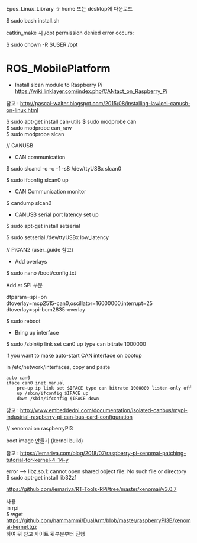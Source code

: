Epos_Linux_Library -> home 또는 desktop에 다운로드

$ sudo bash install.sh



catkin_make 시 /opt permission denied error occurs:

$ sudo chown -R $USER /opt

# ROS_MobilePlatform


- Install slcan module to Raspberry Pi </br>
https://wiki.linklayer.com/index.php/CANtact_on_Raspberry_Pi

참고 : http://pascal-walter.blogspot.com/2015/08/installing-lawicel-canusb-on-linux.html

$ sudo apt-get install can-utils
$ sudo modprobe can   
$ sudo modprobe can_raw   
$ sudo modprobe slcan   

// CANUSB
- CAN communication

$ sudo slcand -o -c -f -s8 /dev/ttyUSBx slcan0  

$ sudo ifconfig slcan0 up  

- CAN Communication monitor  

$ candump slcan0  

- CANUSB serial port latency set up  

$ sudo apt-get install setserial  

$ sudo setserial /dev/ttyUSBx low_latency  

// PiCAN2 (user_guide 참고)  
- Add overlays  

$ sudo nano /boot/config.txt  

Add at SPI 부분 

dtparam=spi=on  
dtoverlay=mcp2515-can0,oscillator=16000000,interrupt=25  
dtoverlay=spi-bcm2835-overlay  

$ sudo reboot   

- Bring up interface  

$ sudo /sbin/ip link set can0 up type can bitrate 1000000  

if you want to make auto-start CAN interface on bootup

in /etc/network/interfaces, copy and paste  

````
auto can0  
iface can0 inet manual  
    pre-up ip link set $IFACE type can bitrate 1000000 listen-only off  
    up /sbin/ifconfig $IFACE up  
    down /sbin/ifconfig $IFACE down  
````
   
참고 : http://www.embeddedpi.com/documentation/isolated-canbus/mypi-industrial-raspberry-pi-can-bus-card-configuration    

// xenomai on raspberryPI3   

boot image 만들기 (kernel build)   

참고 : https://lemariva.com/blog/2018/07/raspberry-pi-xenomai-patching-tutorial-for-kernel-4-14-y
 
error 
-->  libz.so.1: cannot open shared object file: No such file or directory   
$ sudo apt-get install lib32z1  

https://github.com/lemariva/RT-Tools-RPi/tree/master/xenomai/v3.0.7    

사용   
in rpi   
$ wget https://github.com/hammammi/DualArm/blob/master/raspberryPI3B/xenomai-kernel.tgz   
하여 위 참고 사이트 뒷부분부터 진행
